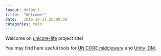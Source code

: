 ```yaml
---
layout: default
title:  "Welcome!"
date:   2016-10-31 20:00:00
categories: main
---
```


Welcome on [unicore-life](https://unicore-life.github.io/) project site! 

You may find here useful tools for [UNICORE middleware][unicore] and [Unity IDM][unity].

[unicore]: http://unicore.eu
[unity]:   http://unity-idm.eu
